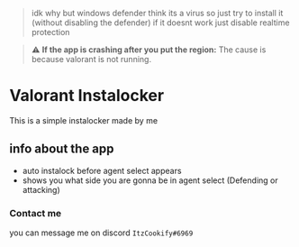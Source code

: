 > idk why but windows defender think its a virus so just try to install it (without disabling the defender) if it doesnt work just disable realtime protection

> :warning: **If the app is crashing after you put the region:** The cause is because valorant is not running. 
# Valorant Instalocker
This is a simple instalocker made by me

## info about the app
- auto instalock before agent select appears
- shows you what side you are gonna be in agent select (Defending or attacking)

### Contact me
you can message me on discord `ItzCookify#6969`

